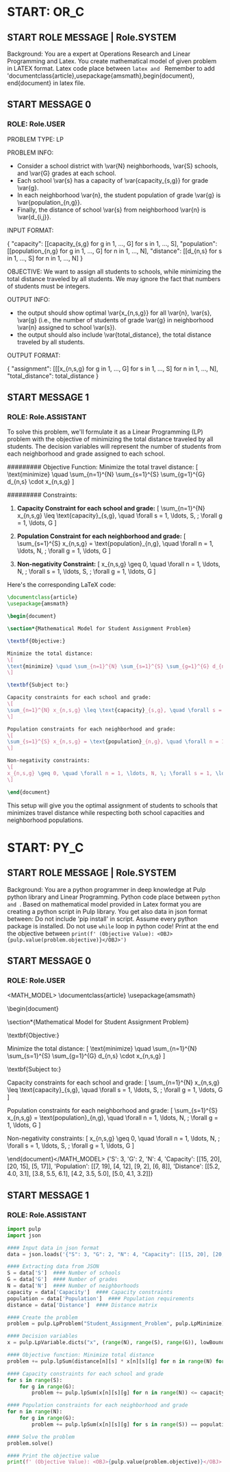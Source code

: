 # START: OR_C 
## START ROLE MESSAGE | Role.SYSTEM 
Background: You are a expert at Operations Research and Linear Programming and Latex. You create mathematical model of given problem in LATEX format. Latex code place between ```latex and ``` Remember to add 'documentclass{article},usepackage{amsmath},begin{document}, end{document} in latex file. 
## START MESSAGE 0 
### ROLE: Role.USER
<DESCRIPTION>
PROBLEM TYPE: LP

PROBLEM INFO: 

- Consider a school district with \var{N} neighborhoods, \var{S} schools, and \var{G} grades at each school.
- Each school \var{s} has a capacity of \var{capacity_{s,g}} for grade \var{g}. 
- In each neighborhood \var{n}, the student population of grade \var{g} is \var{population_{n,g}}. 
- Finally, the distance of school \var{s} from neighborhood \var{n} is \var{d_{i,j}}.

INPUT FORMAT: 

{
    "capacity": [[capacity_{s,g} for g in 1, ..., G] for s in 1, ..., S],
    "population": [[population_{n,g} for g in 1, ..., G] for n in 1, ..., N],
    "distance": [[d_{n,s} for s in 1, ..., S] for n in 1, ..., N]
}

OBJECTIVE: We want to assign all students to schools, while minimizing the total distance traveled by all students. We may ignore the fact that numbers of students must be integers.

OUTPUT INFO:
- the output should show optimal \var{x_{n,s,g}} for all \var{n}, \var{s}, \var{g} (i.e., the number of students of grade \var{g} in neighborhood \var{n} assigned to school \var{s}).
- the output should also include \var{total_distance}, the total distance traveled by all students.

OUTPUT FORMAT:

{
    "assignment": [[[x_{n,s,g} for g in 1, ..., G] for s in 1, ..., S] for n in 1, ..., N],
    "total_distance": total_distance
}

</DESCRIPTION>


## START MESSAGE 1 
### ROLE: Role.ASSISTANT
To solve this problem, we'll formulate it as a Linear Programming (LP) problem with the objective of minimizing the total distance traveled by all students. The decision variables will represent the number of students from each neighborhood and grade assigned to each school.

######### Objective Function:
Minimize the total travel distance:
\[
\text{minimize} \quad \sum_{n=1}^{N} \sum_{s=1}^{S} \sum_{g=1}^{G} d_{n,s} \cdot x_{n,s,g}
\]

######### Constraints:
1. **Capacity Constraint for each school and grade:**
   \[
   \sum_{n=1}^{N} x_{n,s,g} \leq \text{capacity}_{s,g}, \quad \forall s = 1, \ldots, S, \; \forall g = 1, \ldots, G
   \]

2. **Population Constraint for each neighborhood and grade:**
   \[
   \sum_{s=1}^{S} x_{n,s,g} = \text{population}_{n,g}, \quad \forall n = 1, \ldots, N, \; \forall g = 1, \ldots, G
   \]

3. **Non-negativity Constraint:**
   \[
   x_{n,s,g} \geq 0, \quad \forall n = 1, \ldots, N, \; \forall s = 1, \ldots, S, \; \forall g = 1, \ldots, G
   \]

Here's the corresponding LaTeX code:

```latex
\documentclass{article}
\usepackage{amsmath}

\begin{document}

\section*{Mathematical Model for Student Assignment Problem}

\textbf{Objective:}

Minimize the total distance:
\[
\text{minimize} \quad \sum_{n=1}^{N} \sum_{s=1}^{S} \sum_{g=1}^{G} d_{n,s} \cdot x_{n,s,g}
\]

\textbf{Subject to:}

Capacity constraints for each school and grade:
\[
\sum_{n=1}^{N} x_{n,s,g} \leq \text{capacity}_{s,g}, \quad \forall s = 1, \ldots, S, \; \forall g = 1, \ldots, G
\]

Population constraints for each neighborhood and grade:
\[
\sum_{s=1}^{S} x_{n,s,g} = \text{population}_{n,g}, \quad \forall n = 1, \ldots, N, \; \forall g = 1, \ldots, G
\]

Non-negativity constraints:
\[
x_{n,s,g} \geq 0, \quad \forall n = 1, \ldots, N, \; \forall s = 1, \ldots, S, \; \forall g = 1, \ldots, G
\]

\end{document}
```

This setup will give you the optimal assignment of students to schools that minimizes travel distance while respecting both school capacities and neighborhood populations.

# START: PY_C 
## START ROLE MESSAGE | Role.SYSTEM 
Background: You are a python programmer in deep knowledge at Pulp python library and Linear Programming. Python code place between ```python and ```. Based on mathematical model provided in Latex format you are creating a python script in Pulp library. You get also data in json format between: <DATA></DATA> Do not include 'pip install' in script. Assume every python package is installed. Do not use `while` loop in python code! Print at the end the objective between <OBJ></OBJ> `print(f' (Objective Value): <OBJ>{pulp.value(problem.objective)}</OBJ>')` 
## START MESSAGE 0 
### ROLE: Role.USER
<MATH_MODEL>
\documentclass{article}
\usepackage{amsmath}

\begin{document}

\section*{Mathematical Model for Student Assignment Problem}

\textbf{Objective:}

Minimize the total distance:
\[
\text{minimize} \quad \sum_{n=1}^{N} \sum_{s=1}^{S} \sum_{g=1}^{G} d_{n,s} \cdot x_{n,s,g}
\]

\textbf{Subject to:}

Capacity constraints for each school and grade:
\[
\sum_{n=1}^{N} x_{n,s,g} \leq \text{capacity}_{s,g}, \quad \forall s = 1, \ldots, S, \; \forall g = 1, \ldots, G
\]

Population constraints for each neighborhood and grade:
\[
\sum_{s=1}^{S} x_{n,s,g} = \text{population}_{n,g}, \quad \forall n = 1, \ldots, N, \; \forall g = 1, \ldots, G
\]

Non-negativity constraints:
\[
x_{n,s,g} \geq 0, \quad \forall n = 1, \ldots, N, \; \forall s = 1, \ldots, S, \; \forall g = 1, \ldots, G
\]

\end{document}</MATH_MODEL>
<DATA>
{'S': 3, 'G': 2, 'N': 4, 'Capacity': [[15, 20], [20, 15], [5, 17]], 'Population': [[7, 19], [4, 12], [9, 2], [6, 8]], 'Distance': [[5.2, 4.0, 3.1], [3.8, 5.5, 6.1], [4.2, 3.5, 5.0], [5.0, 4.1, 3.2]]}</DATA>


## START MESSAGE 1 
### ROLE: Role.ASSISTANT
```python
import pulp
import json

#### Input data in json format
data = json.loads('{"S": 3, "G": 2, "N": 4, "Capacity": [[15, 20], [20, 15], [5, 17]], "Population": [[7, 19], [4, 12], [9, 2], [6, 8]], "Distance": [[5.2, 4.0, 3.1], [3.8, 5.5, 6.1], [4.2, 3.5, 5.0], [5.0, 4.1, 3.2]]}')

#### Extracting data from JSON
S = data['S']  #### Number of schools
G = data['G']  #### Number of grades
N = data['N']  #### Number of neighborhoods
capacity = data['Capacity']  #### Capacity constraints
population = data['Population']  #### Population requirements
distance = data['Distance']  #### Distance matrix

#### Create the problem
problem = pulp.LpProblem("Student_Assignment_Problem", pulp.LpMinimize)

#### Decision variables
x = pulp.LpVariable.dicts("x", (range(N), range(S), range(G)), lowBound=0, cat='Continuous')

#### Objective function: Minimize total distance
problem += pulp.lpSum(distance[n][s] * x[n][s][g] for n in range(N) for s in range(S) for g in range(G))

#### Capacity constraints for each school and grade
for s in range(S):
    for g in range(G):
        problem += pulp.lpSum(x[n][s][g] for n in range(N)) <= capacity[s][g], f"Capacity_Constraint_s{s}_g{g}"

#### Population constraints for each neighborhood and grade
for n in range(N):
    for g in range(G):
        problem += pulp.lpSum(x[n][s][g] for s in range(S)) == population[n][g], f"Population_Constraint_n{n}_g{g}"

#### Solve the problem
problem.solve()

#### Print the objective value
print(f' (Objective Value): <OBJ>{pulp.value(problem.objective)}</OBJ>')
```

